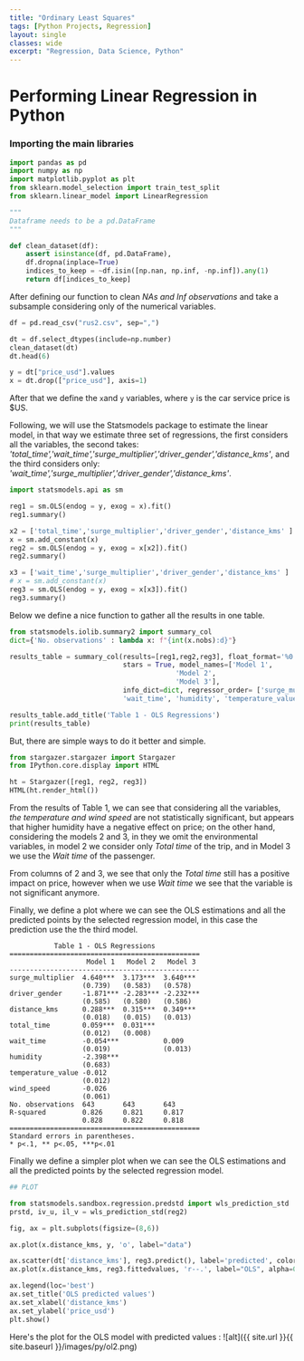 ```yaml
---
title: "Ordinary Least Squares"
tags: [Python Projects, Regression]
layout: single
classes: wide
excerpt: "Regression, Data Science, Python"
---
```



# Performing Linear Regression in Python

### Importing the main libraries

```python
import pandas as pd
import numpy as np
import matplotlib.pyplot as plt
from sklearn.model_selection import train_test_split
from sklearn.linear_model import LinearRegression

"""
Dataframe needs to be a pd.DataFrame
"""

def clean_dataset(df):
    assert isinstance(df, pd.DataFrame), 
    df.dropna(inplace=True)
    indices_to_keep = ~df.isin([np.nan, np.inf, -np.inf]).any(1)
    return df[indices_to_keep]
```

After defining our function to clean *NAs and Inf observations*  and take a subsample considering only of the numerical variables.

```python
df = pd.read_csv("rus2.csv", sep=",")

dt = df.select_dtypes(include=np.number)
clean_dataset(dt)
dt.head(6)

y = dt["price_usd"].values
x = dt.drop(["price_usd"], axis=1)
```

After that we define the `x`and `y` variables, where `y` is the car service price is $US.

Following, we will use the Statsmodels package to estimate the linear model, in that way we estimate three set of regressions, the first considers all the variables, the second takes: *'total_time','wait_time','surge_multiplier','driver_gender','distance_kms'*, and the third considers only: *'wait_time','surge_multiplier','driver_gender','distance_kms'*.


```python
import statsmodels.api as sm

reg1 = sm.OLS(endog = y, exog = x).fit()
reg1.summary()

x2 = ['total_time','surge_multiplier','driver_gender','distance_kms' ]
x = sm.add_constant(x)
reg2 = sm.OLS(endog = y, exog = x[x2]).fit()
reg2.summary()

x3 = ['wait_time','surge_multiplier','driver_gender','distance_kms' ]
# x = sm.add_constant(x)
reg3 = sm.OLS(endog = y, exog = x[x3]).fit()
reg3.summary()
```

Below we define a nice function to gather all the results in one table.

```python
from statsmodels.iolib.summary2 import summary_col
dict={'No. observations' : lambda x: f"{int(x.nobs):d}"}

results_table = summary_col(results=[reg1,reg2,reg3], float_format='%0.3f',
                            stars = True, model_names=['Model 1',
                                         'Model 2',
                                         'Model 3'],
                            info_dict=dict, regressor_order= ['surge_multiplier','driver_gender','distance_kms','total_time',
                            'wait_time', 'humidity', 'temperature_value','wind_speed'])

results_table.add_title('Table 1 - OLS Regressions')
print(results_table)
```

But, there are simple ways to do it better and simple.

```python
from stargazer.stargazer import Stargazer
from IPython.core.display import HTML

ht = Stargazer([reg1, reg2, reg3])
HTML(ht.render_html())
```

From the results of Table 1, we can see that considering all the variables, *the temperature and wind speed* are not statistically significant, but appears that higher humidity have a negative effect on price; on the other hand, considering the models 2 and 3, in they we omit the environmental variables, in model 2 we consider only *Total time* of the trip, and in Model 3 we use the *Wait time* of the passenger.

From columns of 2 and 3, we see that only the *Total time* still has a positive impact on price, however when we use *Wait time* we see that the variable is not significant anymore. 

Finally, we define a plot where we can see the OLS estimations and all the predicted points by the selected regression model, in this case the prediction use the the third model.

```
           Table 1 - OLS Regressions
===============================================
                   Model 1   Model 2   Model 3 
-----------------------------------------------
surge_multiplier  4.640***  3.173***  3.640*** 
                  (0.739)   (0.583)   (0.578)  
driver_gender     -1.871*** -2.283*** -2.232***
                  (0.585)   (0.580)   (0.586)  
distance_kms      0.288***  0.315***  0.349*** 
                  (0.018)   (0.015)   (0.013)  
total_time        0.059***  0.031***           
                  (0.012)   (0.008)            
wait_time         -0.054***           0.009    
                  (0.019)             (0.013)   
humidity          -2.398***                    
                  (0.683)                      
temperature_value -0.012                       
                  (0.012)                      
wind_speed        -0.026                       
                  (0.061)                      
No. observations  643       643       643
R-squared         0.826     0.821     0.817    
                  0.828     0.822     0.818 
===============================================
Standard errors in parentheses.
* p<.1, ** p<.05, ***p<.01
```

Finally we define a simpler plot when we can see the OLS estimations and all the predicted points by the selected regression model.

```python
## PLOT

from statsmodels.sandbox.regression.predstd import wls_prediction_std
prstd, iv_u, il_v = wls_prediction_std(reg2)

fig, ax = plt.subplots(figsize=(8,6))

ax.plot(x.distance_kms, y, 'o', label="data")

ax.scatter(dt['distance_kms'], reg3.predict(), label='predicted', color='green',  s=100)
ax.plot(x.distance_kms, reg3.fittedvalues, 'r--.', label="OLS", alpha=0.35)

ax.legend(loc='best')
ax.set_title('OLS predicted values')
ax.set_xlabel('distance_kms')
ax.set_ylabel('price_usd')
plt.show()
```

Here's the plot for the OLS model with predicted values : ![alt]({{ site.url }}{{ site.baseurl }}/images/py/ol2.png) 
